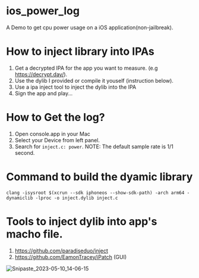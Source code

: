 # ios_power_log
A Demo to get cpu power usage on a iOS application(non-jailbreak).

# How to inject library into IPAs
1. Get a decrypted IPA for the app you want to measure. (e.g https://decrypt.day/).
2. Use the dylib I provided or compile it youself (instruction below).
3. Use a ipa inject tool to inject the dylib into the IPA
4. Sign the app and play...

# How to Get the log?
1. Open console.app in your Mac
2. Select your Device from left panel.
3. Search for `inject.c: power`. NOTE: The default sample rate is 1/1 second.

# Command to build the dyamic library 
`clang -isysroot $(xcrun --sdk iphoneos --show-sdk-path) -arch arm64 -dynamiclib -lproc -o inject.dylib inject.c`
# Tools to inject dylib into app's macho file.
1. https://github.com/paradiseduo/inject
2. https://github.com/EamonTracey/iPatch (GUI)

![Snipaste_2023-05-10_14-06-15](https://github.com/junjie1475/ios_power_log/assets/86281724/50608ed0-b724-40ed-880e-b71321471569)
